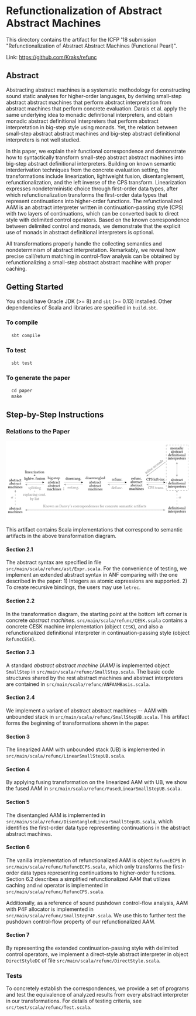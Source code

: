 # Refunctionalization of Abstract Abstract Machines

This directory contains the artifact for the ICFP '18 submission "Refunctionalization of Abstract Abstract Machines (Functional Pearl)".

Link: https://github.com/Kraks/refunc

## Abstract

Abstracting abstract machines is a systematic methodology for constructing sound static analyses for higher-order languages, by deriving small-step abstract abstract machines that perform abstract interpretation from abstract machines that perform concrete evaluation. Darais et al. apply the same underlying idea to monadic definitional interpreters, and obtain monadic abstract definitional interpreters that perform abstract interpretation in big-step style using monads. Yet, the relation between small-step abstract abstract machines and big-step abstract definitional interpreters is not well studied.

In this paper, we explain their functional correspondence and demonstrate how to syntactically transform small-step abstract abstract machines into big-step abstract definitional interpreters. Building on known semantic interderivation techniques from the concrete evaluation setting, the transformations include linearization, lightweight fusion, disentanglement, refunctionalization, and the left inverse of the CPS transform. Linearization expresses nondeterministic choice through first-order data types, after which refunctionalization transforms the first-order data types that represent continuations into higher-order functions. The refunctionalized AAM is an abstract interpreter written in continuation-passing style (CPS) with two layers of continuations, which can be converted back to direct style with delimited control operators. Based on the known correspondence between delimited control and monads, we demonstrate that the explicit use of monads in abstract definitional interpreters is optional.

All transformations properly handle the collecting semantics and nondeterminism of abstract interpretation. Remarkably, we reveal how precise call/return matching in control-flow analysis can be obtained by refunctionalizing a small-step abstract abstract machine with proper caching.

## Getting Started

You should have Oracle JDK (>= 8) and `sbt` (>= 0.13) installed. Other dependencies of Scala and libraries are specified in `build.sbt`.

### To compile
```
  sbt compile
```

### To test
```
  sbt test
```

### To generate the paper
```
  cd paper
  make
```

## Step-by-Step Instructions

### Relations to the Paper

![Transformation diagram](images/transformations.png)

This artifact contains Scala implementations that correspond to semantic artifacts in the above transformation diagram.

#### Section 2.1

The abstract syntax are specified in file `src/main/scala/refunc/ast/Expr.scala`. For the convenience of testing, we implement an extended abstract syntax in ANF comparing with the one described in the paper: 1) Integers as atomic expressions are supported. 2) To create recursive bindings, the users may use `letrec`.

#### Section 2.2

In the transformation diagram, the starting point at the bottom left corner is concrete _abstract machines_. `src/main/scala/refunc/CESK.scala` contains a concrete CESK machine implementation (object `CESK`), and also a refunctionalized definitional interpreter in continuation-passing style (object `RefuncCESK`).

#### Section 2.3

A standard _abstract abstract machine (AAM)_ is implemented object `SmallStep` in `src/main/scala/refunc/SmallStep.scala`. The basic code structures shared by the rest abstract machines and abstract interpreters are contained in `src/main/scala/refunc/ANFAAMBasis.scala`.

#### Section 2.4

We implement a variant of abstract abstract machines -- AAM with unbounded stack in `src/main/scala/refunc/SmallStepUB.scala`. This artifact forms the beginning of transformations shown in the paper.

#### Section 3

The linearized AAM with unbounded stack (UB) is implemented in `src/main/scala/refunc/LinearSmallStepUB.scala`.

#### Section 4

By applying fusing transformation on the linearized AAM with UB, we show the fused AAM in `src/main/scala/refunc/FusedLinearSmallStepUB.scala`.

#### Section 5

The disentangled AAM is implemented in `src/main/scala/refunc/DisentangledLinearSmallStepUB.scala`, which identifies the first-order data type representing continuations in the abstract abstract machines. 

#### Section 6

The vanilla implementation of refunctionalized AAM is object `RefuncECPS` in `src/main/scala/refunc/RefuncECPS.scala`, which only transforms the first-order data types representing continuations to higher-order functions. Section 6.2 describes a simplified refunctionalized AAM that utilizes caching and `nd` operator is implemented in `src/main/scala/refunc/RefuncCPS.scala`.

Additionally, as a reference of sound pushdown control-flow analysis, AAM with P4F allocator is implemented in `src/main/scala/refunc/SmallStepP4F.scala`. We use this to further test the pushdown control-flow property of our refunctionalized AAM.

#### Section 7

By representing the extended continuation-passing style with delimited control operators, we implement a direct-style abstract interpreter in object `DirectStyleDC` of file `src/main/scala/refunc/DirectStyle.scala`.

### Tests

To concretely establish the correspondences, we provide a set of programs and test the equivalence of analyzed results from every abstract interpreter in our transformations. For details of testing criteria, see `src/test/scala/refunc/Test.scala`.
